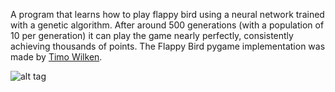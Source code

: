 A program that learns how to play flappy bird using a neural network trained with a genetic algorithm. After around 500 generations (with a population of 10 per generation) it can play the game nearly perfectly, consistently achieving thousands of points. The Flappy Bird pygame implementation was made by [Timo Wilken](https://github.com/TimoWilken/flappy-bird-pygame). 

![alt tag](http://i.imgur.com/zFuzMyz.png)
